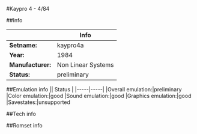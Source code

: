 #Kaypro 4 - 4/84

##Info

||Info|
|-----|-----|
|**Setname:**|kaypro4a
|**Year:**|1984
|**Manufacturer:**|Non Linear Systems
|**Status:**|preliminary

##Emulation info
|| Status |
|-----|-----|
|Overall emulation:|preliminary
|Color emulation:|good
|Sound emulation:|good
|Graphics emulation:|good
|Savestates:|unsupported

##Tech info

##Romset info

<!--- START OF EDITED COMMENT DO NOT TOUCH TEXT ABOVE-->
